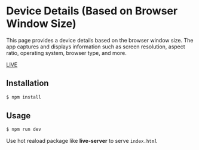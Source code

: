 # Device Details (Based on Browser Window Size)

This page provides a device details based on the browser window size. The app captures and displays information such as screen resolution, aspect ratio, operating system, browser type, and more.

[LIVE](https://sushantrahate.github.io/device-details/)

## Installation

```bash
$ npm install
```

## Usage

```bash
$ npm run dev
```

Use hot reaload package like **live-server** to serve `index.html`
